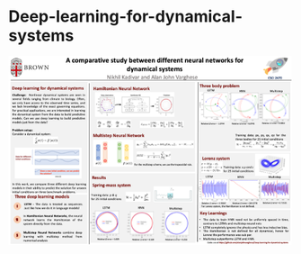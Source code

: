 # Deep-learning-for-dynamical-systems

![Alt text](DeepLearning_dynamicalsystems.png?raw=true "Title")
